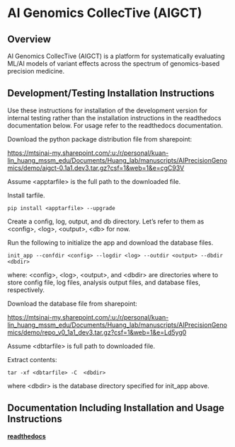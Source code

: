 # AI Genomics CollecTive (AIGCT)

## Overview

AI Genomics CollecTive (AIGCT) is a platform for systematically 
evaluating ML/AI models of variant effects across the spectrum of 
genomics-based precision medicine.

## Development/Testing Installation Instructions

Use these instructions for installation of the development version for internal testing
rather than the installation instructions in the readthedocs documentation below.
For usage refer to the readthedocs documentation.

Download the python package distribution file from sharepoint:

https://mtsinai-my.sharepoint.com/:u:/r/personal/kuan-lin_huang_mssm_edu/Documents/Huang_lab/manuscripts/AIPrecisionGenomics/demo/aigct-0.1a1.dev3.tar.gz?csf=1&web=1&e=cgC93V

Assume \<apptarfile\> is the full path to the downloaded file.

Install tarfile.

    pip install <apptarfile> --upgrade

Create a config, log, output, and db directory. Let’s refer to them as \<config\>, \<log\>, \<output\>, \<db\> for now.

Run the following to initialize the app and download the database files.

    init_app --confdir <config> --logdir <log> --outdir <output> --dbdir <dbdir>

where: \<config\>, \<log\>, \<output\>, and \<dbdir\> are directories where to store config file, log files, analysis output files, and database files, respectively.

Download the database file from sharepoint:

https://mtsinai-my.sharepoint.com/:u:/r/personal/kuan-lin_huang_mssm_edu/Documents/Huang_lab/manuscripts/AIPrecisionGenomics/demo/repo_v0_1a1_dev3.tar.gz?csf=1&web=1&e=Ld5yg0

Assume \<dbtarfile\> is full path to downloaded file.

Extract contents:

    tar -xf <dbtarfile> -C  <dbdir>

where \<dbdir\> is the database directory specified for init_app above.


## Documentation Including Installation and Usage Instructions

**[readthedocs](https://aigct.readthedocs.io/en/latest/index.html#)**

